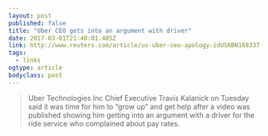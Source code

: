 ```yaml
---
layout: post 
published: false 
title: "Uber CEO gets into an argument with driver" 
date: 2017-03-01T21:40:01.405Z 
link: http://www.reuters.com/article/us-uber-ceo-apology-idUSKBN168337 
tags:
  - links
ogtype: article 
bodyclass: post 
---
```


> Uber Technologies Inc Chief Executive Travis Kalanick on Tuesday said it was time for him to “grow up” and get help after a video was published showing him getting into an argument with a driver for the ride service who complained about pay rates.